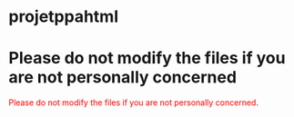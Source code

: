 # projetppahtml

<h1>Please do not modify the files if you are not personally concerned</h1>

<span style="color:red">Please do not modify the files if you are not personally concerned</span>.
